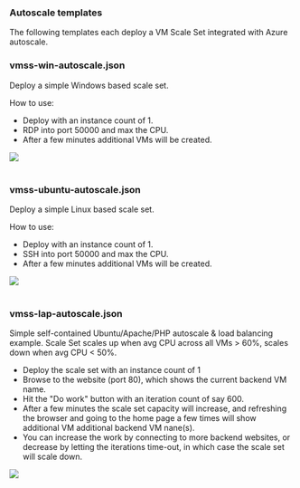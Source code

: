 ### Autoscale templates ###

The following templates each deploy a VM Scale Set integrated with Azure autoscale.

### vmss-win-autoscale.json ###

Deploy a simple Windows based scale set.

How to use:
- Deploy with an instance count of 1.
- RDP into port 50000 and max the CPU.
- After a few minutes additional VMs will be created.

<a href="https://portal.azure.com/#create/Microsoft.Template/uri/https%3A%2F%2Fraw.githubusercontent.com%2Fgbowerman%2Fazure-myriad%2Fmaster%2Fautoscale%2Fvmss-win-autoscale.json" target="_blank">
    <img src="http://azuredeploy.net/deploybutton.png"/>
</a>
<br/><br/>

### vmss-ubuntu-autoscale.json ###

Deploy a simple Linux based scale set.

How to use:
- Deploy with an instance count of 1.
- SSH into port 50000 and max the CPU.
- After a few minutes additional VMs will be created.

<a href="https://portal.azure.com/#create/Microsoft.Template/uri/https%3A%2F%2Fraw.githubusercontent.com%2Fgbowerman%2Fazure-myriad%2Fmaster%2Fautoscale%2Fvmss-ubuntu-autoscale.json" target="_blank">
    <img src="http://azuredeploy.net/deploybutton.png"/>
</a>
<br/><br/>

### vmss-lap-autoscale.json ###

Simple self-contained Ubuntu/Apache/PHP autoscale & load balancing example. Scale Set scales up when avg CPU across all VMs > 60%, scales down when avg CPU < 50%.

- Deploy the scale set with an instance count of 1
- Browse to the website (port 80), which shows the current backend VM name.
- Hit the "Do work" button with an iteration count of say 600.
- After a few minutes the scale set capacity will increase, and refreshing the browser and going to the home page a few times will show additional VM additional backend VM nane(s).
- You can increase the work by connecting to more backend websites, or decrease by letting the iterations time-out, in which case the scale set will scale down.

<a href="https://portal.azure.com/#create/Microsoft.Template/uri/https%3A%2F%2Fraw.githubusercontent.com%2Fgbowerman%2Fazure-myriad%2Fmaster%2Fautoscale%2Fvmss-lap-autoscale.json" target="_blank">
    <img src="http://azuredeploy.net/deploybutton.png"/>
</a>
